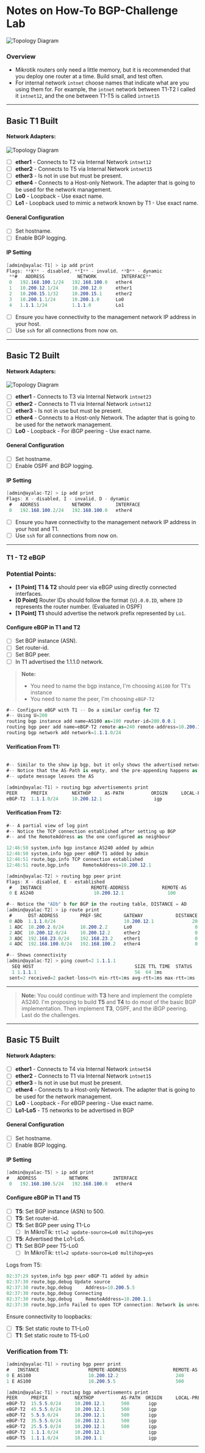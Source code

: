# Notes on How-To BGP-Challenge Lab

![Topology Diagram](img/BGP-Challenge-v2.png)

### Overview
- Mikrotik routers only need a little memory, but it is recommended that you deploy one router at a time.  Build small, and test often.
- For internal network `intnet` choose names that indicate what are you using them for.  For example, the `intnet` network between T1-T2 I called it `intnet12`, and the one between T1-T5 is called `intnet15`
---
## **Basic T1 Built**

#### **Network Adapters:**

![Topology Diagram](img/T1-NICs.png)

- [ ] **ether1** - Connects to T2 via Internal Network `intnet12`
- [ ] **ether2** - Connects to T5 via Internal Network `intnet15`
- [ ] **ether3** - Is not in use but must be present.
- [ ] **ether4** - Connects to a Host-only Network.  The adapter that is going to be used for the network management.
- [ ] **Lo0** - Loopback - Use exact name.
- [ ] **Lo1** - Loopback used to mimic a network known by T1 - Use exact name.
#### **General Configuration**
- [ ] Set hostname.
- [ ] Enable BGP logging.
#### **IP Setting**

``` c#
[admin@ayalac-T1] > ip add print
Flags: **X** - disabled, **I** - invalid, **D** - dynamic 
 **#   ADDRESS            NETWORK         INTERFACE**                            
 0   192.168.100.1/24   192.168.100.0   ether4                                   
 1   10.200.12.1/24     10.200.12.0     ether1                                   
 2   10.200.15.1/32     10.200.15.1     ether2                                   
 3   10.200.1.1/24      10.200.1.0      Lo0                                      
 4   1.1.1.1/24         1.1.1.0         Lo1
```

- [ ] Ensure you have connectivity to the management network IP address in your host.
- [ ] Use `ssh` for all connections from now on. 

---
## **Basic T2 Built**

#### **Network Adapters:**

![Topology Diagram](img/T2-NICs.png)

- [ ] **ether1** - Connects to T3 via Internal Network `intnet23`
- [ ] **ether2** - Connects to T1 via Internal Network `intnet12`
- [ ] **ether3** - Is not in use but must be present.
- [ ] **ether4** - Connects to a Host-only Network.  The adapter that is going to be used for the network management.
- [ ] **Lo0** - Loopback - For iBGP peering - Use exact name.
#### **General Configuration**
- [ ] Set hostname.
- [ ] Enable OSPF and BGP logging.
#### **IP Setting**

``` c#
[admin@ayalac-T2] > ip add print
Flags: X - disabled, I - invalid, D - dynamic 
 #   ADDRESS            NETWORK         INTERFACE
 0   192.168.100.2/24   192.168.100.0   ether4                                    1   192.168.23.2/24    192.168.23.0    ether1                                    2   10.200.12.2/24     10.200.12.0     ether2                                    3   10.200.2.2/24      10.200.2.0      Lo0
```

- [ ] Ensure you have connectivity to the management network IP address in your host and T1.
- [ ] Use `ssh` for all connections from now on. 

---
### **T1 - T2 eBGP**

### Potential Points:
- **[1 Point]** **T1 & T2** should peer via eBGP using directly connected interfaces.
-  **[0 Point]** Router IDs should follow the format `{U}.0.0.ID`, where `ID` represents the router number. (Evaluated in OSPF)
- **[1 Point]** **T1** should advertise the network prefix represented by `Lo1`.  

#### **Configure eBGP in T1 and T2**
- [ ] Set BGP instance (ASN).
- [ ] Set router-id.
- [ ] Set BGP peer.
- [ ] In T1 advertised the 1.1.1.0 network.

> **Note:**
> - You need to name the bgp instance, I'm choosing `AS100` for T1's instance
> -  You need to name the peer, I'm choosing `eBGP-T2`

```c#
#-- Configure eBGP with T1 -- Do a similar config for T2
#-- Using U=200
routing bgp instance add name=AS100 as=100 router-id=200.0.0.1
routing bgp peer add name=eBGP-T2 remote-as=240 remote-address=10.200.12.2 instance=AS100
routing bgp network add network=1.1.1.0/24
```

#### **Verification From T1:**

``` c#

#-- Similar to the show ip bgp, but it only shows the advertised networks
#-- Notice that the AS-Path is empty, and the pre-appending happens as the
#-- update message leaves the AS

[admin@ayalac-T1] > routing bgp advertisements print                             
PEER     PREFIX         NEXTHOP     AS-PATH          ORIGIN     LOCAL-PREF
eBGP-T2  1.1.1.0/24     10.200.12.1                   igp
```

#### **Verification From T2:**

```C#
#-- A partial view of log pint
#-- Notice the TCP connection established after setting up BGP
#-- and the RemoteAddress as the one configured as neighbour

12:46:50 system,info bgp instance AS240 added by admin 
12:46:50 system,info bgp peer eBGP-T1 added by admin 
12:46:51 route,bgp,info TCP connection established 
12:46:51 route,bgp,info     RemoteAddress=10.200.12.1 

[admin@ayalac-T2] > routing bgp peer print   
Flags: X - disabled, E - established 
 #   INSTANCE                  REMOTE-ADDRESS            REMOTE-AS  
 0 E AS240                      10.200.12.1                100

#-- Notice the "ADb" b for BGP in the routing table, DISTANCE = AD
[admin@ayalac-T2] > ip route print                             
 #      DST-ADDRESS        PREF-SRC        GATEWAY            DISTANCE
 0 ADb  1.1.1.0/24                         10.200.12.1              20
 1 ADC  10.200.2.0/24      10.200.2.2      Lo0                       0
 2 ADC  10.200.12.0/24     10.200.12.2     ether2                    0
 3 ADC  192.168.23.0/24    192.168.23.2    ether1                    0
 4 ADC  192.168.100.0/24   192.168.100.2   ether4                    0

#-- Shows connectivity
[admin@ayalac-T2] > ping count=2 1.1.1.1 
  SEQ HOST                                     SIZE TTL TIME  STATUS              0 1.1.1.1                                    56  64 1ms  
  1 1.1.1.1                                    56  64 1ms  
 sent=2 received=2 packet-loss=0% min-rtt=1ms avg-rtt=1ms max-rtt=1ms
```

---
> **Note:** You could continue with **T3** here and implement the complete AS240.  I'm proposing to build **T5** and **T4** to do most of the basic BGP implementation.  Then implement **T3**, OSPF,  and the iBGP peering.  Last do the challenges.

---
## **Basic T5 Built**

#### **Network Adapters:**
- [ ] **ether1** - Connects to T4 via Internal Network `intnet54`
- [ ] **ether2** - Connects to T1 via Internal Network `intnet15`
- [ ] **ether3** - Is not in use but must be present.
- [ ] **ether4** - Connects to a Host-only Network.  The adapter that is going to be used for the network management.
- [ ] **Lo0** - Loopback - For eBGP peering - Use exact name.
- [ ] **Lo1-Lo5** - T5 networks to be advertised in BGP
#### **General Configuration**
- [ ] Set hostname.
- [ ] Enable BGP logging.
#### **IP Setting**

```c#
[admin@ayalac-T5] > ip add print
#   ADDRESS            NETWORK         INTERFACE                                 
 0   192.168.100.5/24   192.168.100.0   ether4                                    1   10.200.54.5/24     10.200.54.0     ether1                                    2   10.200.15.5/24     10.200.15.0     ether2                                    3   10.200.5.5/24      10.200.5.0      Lo0                                       4   15.5.5.5/24        15.5.5.0        Lo1                                       5   25.5.5.5/24        25.5.5.0        Lo2                                       6   35.5.5.5/24        35.5.5.0        Lo3                                       7   45.5.5.5/24        45.5.5.0        Lo4                                       8   5.5.5.5/24         5.5.5.0         Lo5
```

#### **Configure eBGP in T1 and T5**
- [ ] **T5**:  Set BGP instance (ASN) to 500.
- [ ] **T5**:  Set router-id.
- [ ] **T5**: Set BGP peer using T1-Lo
	- [ ] In MikroTik: `ttl=2 update-source=Lo0 multihop=yes`
- [ ] **T5**: Advertised the Lo1-Lo5.
- [ ] **T1**: Set BGP peer T5-Lo0
	- [ ] In MikroTik: `ttl=2 update-source=Lo0 multihop=yes`

Logs from T5:
```c#
02:37:29 system,info bgp peer eBGP-T1 added by admin 
02:37:30 route,bgp,debug Update source 
02:37:30 route,bgp,debug     Address=10.200.5.5 
02:37:30 route,bgp,debug Connecting 
02:37:30 route,bgp,debug     RemoteAddress=10.200.1.1 
02:37:30 route,bgp,info Failed to open TCP connection: Network is unreachable
```

Ensure connectivity to loopbacks:
- [ ] **T5**: Set static route to T1-Lo0
- [ ] **T1**: Set static route to T5-Lo0

### Verification from T1:

```c#
[admin@ayalac-T1] > routing bgp peer print
#   INSTANCE                  REMOTE-ADDRESS                 REMOTE-AS
0 E AS100                     10.200.12.2                     240
1 E AS100                     10.200.5.5                      500        

[admin@ayalac-T1] > routing bgp advertisements print 
PEER     PREFIX          NEXTHOP          AS-PATH  ORIGIN     LOCAL-PREF
eBGP-T2  15.5.5.0/24     10.200.12.1      500       igp       
eBGP-T2  45.5.5.0/24     10.200.12.1      500       igp       
eBGP-T2  5.5.5.0/24      10.200.12.1      500       igp       
eBGP-T2  35.5.5.0/24     10.200.12.1      500       igp       
eBGP-T2  25.5.5.0/24     10.200.12.1      500       igp       
eBGP-T2  1.1.1.0/24      10.200.12.1                igp       
eBGP-T5  1.1.1.0/24      10.200.1.1                 igp       
```

---
